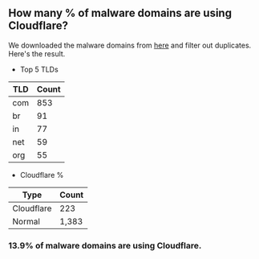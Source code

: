 ## How many % of malware domains are using Cloudflare?


We downloaded the malware domains from [here](https://urlhaus.abuse.ch) and filter out duplicates.
Here's the result.


[//]: # (start replacement)


- Top 5 TLDs

| TLD | Count |
| --- | --- |
| com | 853 |
| br | 91 |
| in | 77 |
| net | 59 |
| org | 55 |


- Cloudflare %

| Type | Count |
| --- | --- |
| Cloudflare | 223 |
| Normal | 1,383 |


### 13.9% of malware domains are using Cloudflare.